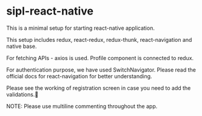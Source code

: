 # sipl-react-native

 This is a minimal setup for starting react-native application. 
 
 This setup includes redux, react-redux, redux-thunk, react-navigation and native base. 
 
 For fetching APIs - axios is used. Profile component is connected to redux.
 
 For authentication purpose, we have used SwitchNavigator. Please read the official docs for react-navigation for better understanding.

 Please see the working of registration screen in case you need to add the validations.

 NOTE: Please use multiline commenting throughout the app.